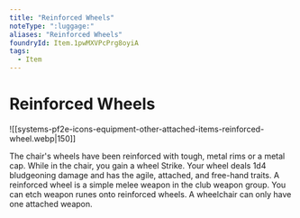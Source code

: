 ```yaml
---
title: "Reinforced Wheels"
noteType: ":luggage:"
aliases: "Reinforced Wheels"
foundryId: Item.1pwMXVPcPrg8oyiA
tags:
  - Item
---
```


# Reinforced Wheels
![[systems-pf2e-icons-equipment-other-attached-items-reinforced-wheel.webp|150]]

The chair's wheels have been reinforced with tough, metal rims or a metal cap. While in the chair, you gain a wheel Strike. Your wheel deals 1d4 bludgeoning damage and has the agile, attached, and free-hand traits. A reinforced wheel is a simple melee weapon in the club weapon group. You can etch weapon runes onto reinforced wheels. A wheelchair can only have one attached weapon.
